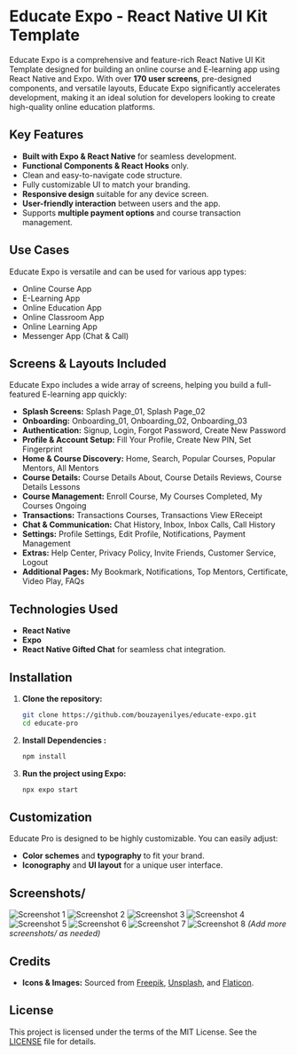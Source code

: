 # Educate Expo - React Native UI Kit Template

Educate Expo is a comprehensive and feature-rich React Native UI Kit Template designed for building an online course and E-learning app using React Native and Expo. With over **170 user screens**, pre-designed components, and versatile layouts, Educate Expo significantly accelerates development, making it an ideal solution for developers looking to create high-quality online education platforms.

## Key Features

- **Built with Expo & React Native** for seamless development.
- **Functional Components & React Hooks** only.
- Clean and easy-to-navigate code structure.
- Fully customizable UI to match your branding.
- **Responsive design** suitable for any device screen.
- **User-friendly interaction** between users and the app.
- Supports **multiple payment options** and course transaction management.

## Use Cases

Educate Expo is versatile and can be used for various app types:

- Online Course App
- E-Learning App
- Online Education App
- Online Classroom App
- Online Learning App
- Messenger App (Chat & Call)

## Screens & Layouts Included

Educate Expo includes a wide array of screens, helping you build a full-featured E-learning app quickly:

- **Splash Screens:** Splash Page_01, Splash Page_02
- **Onboarding:** Onboarding_01, Onboarding_02, Onboarding_03
- **Authentication:** Signup, Login, Forgot Password, Create New Password
- **Profile & Account Setup:** Fill Your Profile, Create New PIN, Set Fingerprint
- **Home & Course Discovery:** Home, Search, Popular Courses, Popular Mentors, All Mentors
- **Course Details:** Course Details About, Course Details Reviews, Course Details Lessons
- **Course Management:** Enroll Course, My Courses Completed, My Courses Ongoing
- **Transactions:** Transactions Courses, Transactions View EReceipt
- **Chat & Communication:** Chat History, Inbox, Inbox Calls, Call History
- **Settings:** Profile Settings, Edit Profile, Notifications, Payment Management
- **Extras:** Help Center, Privacy Policy, Invite Friends, Customer Service, Logout
- **Additional Pages:** My Bookmark, Notifications, Top Mentors, Certificate, Video Play, FAQs

## Technologies Used

- **React Native**
- **Expo**
- **React Native Gifted Chat** for seamless chat integration.

## Installation

1. **Clone the repository:**
   ```bash
   git clone https://github.com/bouzayenilyes/educate-expo.git
   cd educate-pro

2. **Install Dependencies :**
   ```bash
   npm install

3. **Run the project using Expo:**
      ```bash
   npx expo start

## Customization

Educate Pro is designed to be highly customizable. You can easily adjust:

- **Color schemes** and **typography** to fit your brand.
- **Iconography** and **UI layout** for a unique user interface.

## Screenshots/

![Screenshot 1](shots/1.png)
![Screenshot 2](shots/2.png)
![Screenshot 3](shots/3.png)
![Screenshot 4](shots/4.png)
![Screenshot 5](shots/5.png)
![Screenshot 6](shots/6.png)
![Screenshot 7](shots/7.png)
![Screenshot 8](shots/8.png)
*(Add more screenshots/ as needed)*

## Credits

- **Icons & Images:** Sourced from [Freepik](https://www.freepik.com/), [Unsplash](https://unsplash.com/), and [Flaticon](https://www.flaticon.com/).

## License

This project is licensed under the terms of the MIT License. See the [LICENSE](LICENSE) file for details.


   
